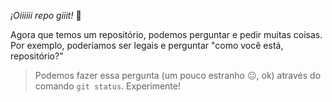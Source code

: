 _¡Oiiiiii repo giiit!_ :wave:

Agora que temos um repositório, podemos perguntar e pedir muitas coisas. Por exemplo, poderíamos ser legais e perguntar "como você está, repositório?"

> Podemos fazer essa pergunta (um pouco estranho :neutral_face:, ok) através do comando `git status`. Experimente!
